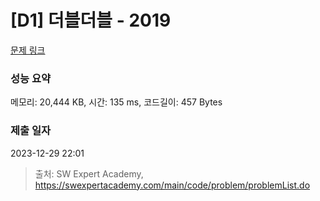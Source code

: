 # [D1] 더블더블 - 2019 

[문제 링크](https://swexpertacademy.com/main/code/problem/problemDetail.do?contestProbId=AV5QDEX6AqwDFAUq) 

### 성능 요약

메모리: 20,444 KB, 시간: 135 ms, 코드길이: 457 Bytes

### 제출 일자

2023-12-29 22:01



> 출처: SW Expert Academy, https://swexpertacademy.com/main/code/problem/problemList.do